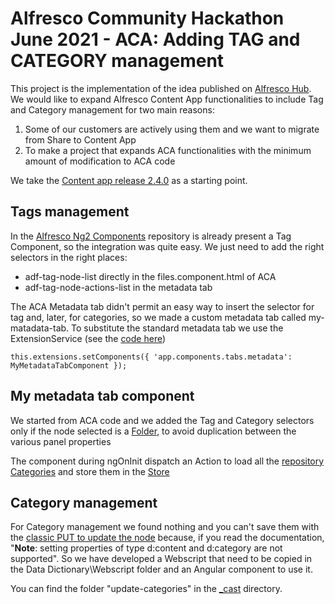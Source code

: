 # Alfresco Community Hackathon June 2021 - ACA: Adding TAG and CATEGORY management

This project is the implementation of the idea published on [Alfresco Hub](https://hub.alfresco.com/t5/hackathon-june-2021-projects/aca-adding-tag-and-category-management/idi-p/306633).
We would like to expand Alfresco Content App functionalities to include Tag and Category management for two main reasons:

1. Some of our customers are actively using them and we want to migrate from Share to Content App
2. To make a project that expands ACA functionalities with the minimum amount of modification to ACA code

We take the [Content app release 2.4.0](https://github.com/Alfresco/alfresco-content-app/releases/tag/v2.4.0) as a starting point.

## Tags management

In the [Alfresco Ng2 Components](https://github.com/Alfresco/alfresco-ng2-components/tree/develop/lib/content-services/src/lib/tag) repository is already present a Tag Component, so the integration was quite easy. We just need to add the right selectors in the right places:

- adf-tag-node-list directly in the files.component.html of ACA
- adf-tag-node-actions-list in the metadata tab

The ACA Metadata tab didn't permit an easy way to insert the selector for tag and, later, for categories, so we made a custom metadata tab called my-matadata-tab. To substitute the standard metadata tab we use the ExtensionService (see the [code here](https://github.com/CASTGroup/Alfresco-Tags-and-Categories/blob/main/src/app/modules/castgroup/castgroup.module.ts#L85))

`this.extensions.setComponents({
    'app.components.tabs.metadata': MyMetadataTabComponent
  });`

## My metadata tab component

We started from ACA code and we added the Tag and Category selectors only if the node selected is a [Folder](https://github.com/CASTGroup/Alfresco-Tags-and-Categories/blob/main/src/app/modules/castgroup/my-metadata-tab/my-metadata-tab.component.html#L23), to avoid duplication between the various panel properties

The component during ngOnInit dispatch an Action to load all the [repository Categories](https://github.com/CASTGroup/Alfresco-Tags-and-Categories/blob/main/src/app/modules/castgroup/my-metadata-tab/my-metadata-tab.component.ts#L144) and store them in the [Store](https://github.com/CASTGroup/Alfresco-Tags-and-Categories/blob/main/src/app/modules/castgroup/store/category.effects.ts#L42)

## Category management

For Category management we found nothing and you can't save them with the [classic PUT to update the node](https://api-explorer.alfresco.com/api-explorer/#/nodes/updateNode) because, if you read the documentation, "**Note**: setting properties of type d:content and d:category are not supported".
So we have developed a Webscript that need to be copied in the Data Dictionary\Webscript folder and an Angular component to use it.

You can find the folder "update-categories" in the [_cast](https://github.com/CASTGroup/Alfresco-Tags-and-Categories/tree/main/_cast) directory.

